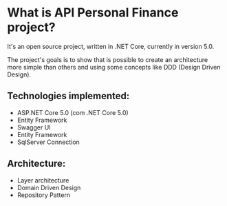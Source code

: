 # What is API Personal Finance project?
It's an open source project, written in .NET Core, currently in version 5.0.

The project's goals is to show that is possible to create an architecture more simple than others and using some concepts like DDD (Design Driven Design).

## Technologies implemented:
* ASP.NET Core 5.0 (com .NET Core 5.0)
* Entity Framework 
* Swagger UI 
* Entity Framework
* SqlServer Connection

## Architecture:
* Layer architecture
* Domain Driven Design
* Repository Pattern
